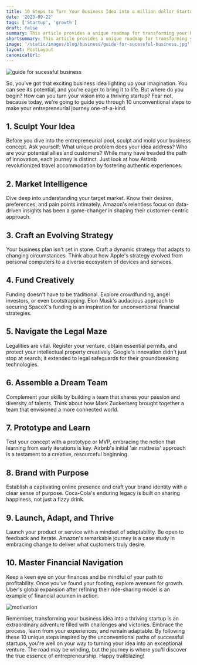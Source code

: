 ```yaml
---
title: 10 Steps to Turn Your Business Idea into a million dollor Startup | A unique Roadmap
date: '2023-09-22'
tags: ['Startup', 'growth']
draft: false
summary: This article provides a unique roadmap for transforming your business idea into a thriving startup. It highlights 10 unconventional steps inspired by the success of unconventional startups, such as Airbnb, Amazon, Apple, SpaceX, Google, Facebook, and Uber.
shortsummary: This article provides a unique roadmap for transforming your business idea into a thriving startup. It highlights 10 unconventional steps inspired ...
image: '/static/images/blog/business/guide-for-sucessful-business.jpg'
layout: PostLayout
canonicalUrl:
---
```


![guide for sucessful business](/static/images/blog/business/guide-for-sucessful-business.jpg)

So, you've got that exciting business idea lighting up your imagination. You can see its potential, and you're eager to bring it to life. But where do you begin? How can you turn your vision into a thriving startup? Fear not, because today, we're going to guide you through 10 unconventional steps to make your entrepreneurial journey one-of-a-kind.

## 1. Sculpt Your Idea

Before you dive into the entrepreneurial pool, sculpt and mold your business concept. Ask yourself: What unique problem does your idea address? Who are your potential allies and customers? While many have treaded the path of innovation, each journey is distinct. Just look at how Airbnb revolutionized travel accommodation by fostering authentic experiences.

## 2. Market Intelligence

Dive deep into understanding your target market. Know their desires, preferences, and pain points intimately. Amazon's relentless focus on data-driven insights has been a game-changer in shaping their customer-centric approach.

## 3. Craft an Evolving Strategy

Your business plan isn't set in stone. Craft a dynamic strategy that adapts to changing circumstances. Think about how Apple's strategy evolved from personal computers to a diverse ecosystem of devices and services.

## 4. Fund Creatively

Funding doesn't have to be traditional. Explore crowdfunding, angel investors, or even bootstrapping. Elon Musk's audacious approach to securing SpaceX's funding is an inspiration for unconventional financial strategies.

## 5. Navigate the Legal Maze

Legalities are vital. Register your venture, obtain essential permits, and protect your intellectual property creatively. Google's innovation didn't just stop at search; it extended to legal safeguards for their groundbreaking technologies.

## 6. Assemble a Dream Team

Complement your skills by building a team that shares your passion and diversity of talents. Think about how Mark Zuckerberg brought together a team that envisioned a more connected world.

## 7. Prototype and Learn

Test your concept with a prototype or MVP, embracing the notion that learning from early iterations is key. Airbnb's initial 'air mattress' approach is a testament to a creative, resourceful beginning.

## 8. Brand with Purpose

Establish a captivating online presence and craft your brand identity with a clear sense of purpose. Coca-Cola's enduring legacy is built on sharing happiness, not just a fizzy drink.

## 9. Launch, Adapt, and Thrive

Launch your product or service with a mindset of adaptability. Be open to feedback and iterate. Amazon's remarkable journey is a case study in embracing change to deliver what customers truly desire.

## 10. Master Financial Navigation

Keep a keen eye on your finances and be mindful of your path to profitability. Once you've found your footing, explore avenues for growth. Uber's global expansion after refining their ride-sharing model is an example of financial acumen in action.

![motivation](/static/images/blog/business/intro.jpg)

Remember, transforming your business idea into a thriving startup is an extraordinary adventure filled with challenges and victories. Embrace the process, learn from your experiences, and remain adaptable. By following these 10 unique steps inspired by the unconventional paths of successful startups, you're well on your way to turning your idea into an exceptional venture. The road may be winding, but the journey is where you'll discover the true essence of entrepreneurship. Happy trailblazing!
